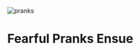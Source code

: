 ![pranks](https://github.com/user-attachments/assets/4fdb1bf3-0dcb-4c37-80e0-fc2c1e81a46d)

# Fearful Pranks Ensue

